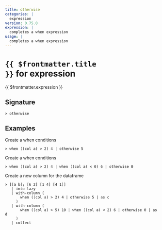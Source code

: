 ```yaml
---
title: otherwise
categories: |
  expression
version: 0.75.0
expression: |
  completes a when expression
usage: |
  completes a when expression
---
```


# <code>{{ $frontmatter.title }}</code> for expression

<div class='command-title'>{{ $frontmatter.expression }}</div>

## Signature

```> otherwise ```

## Examples

Create a when conditions
```shell
> when ((col a) > 2) 4 | otherwise 5
```

Create a when conditions
```shell
> when ((col a) > 2) 4 | when ((col a) < 0) 6 | otherwise 0
```

Create a new column for the dataframe
```shell
> [[a b]; [6 2] [1 4] [4 1]]
   | into lazy
   | with-column (
       when ((col a) > 2) 4 | otherwise 5 | as c
     )
   | with-column (
       when ((col a) > 5) 10 | when ((col a) < 2) 6 | otherwise 0 | as d
     )
   | collect
```
